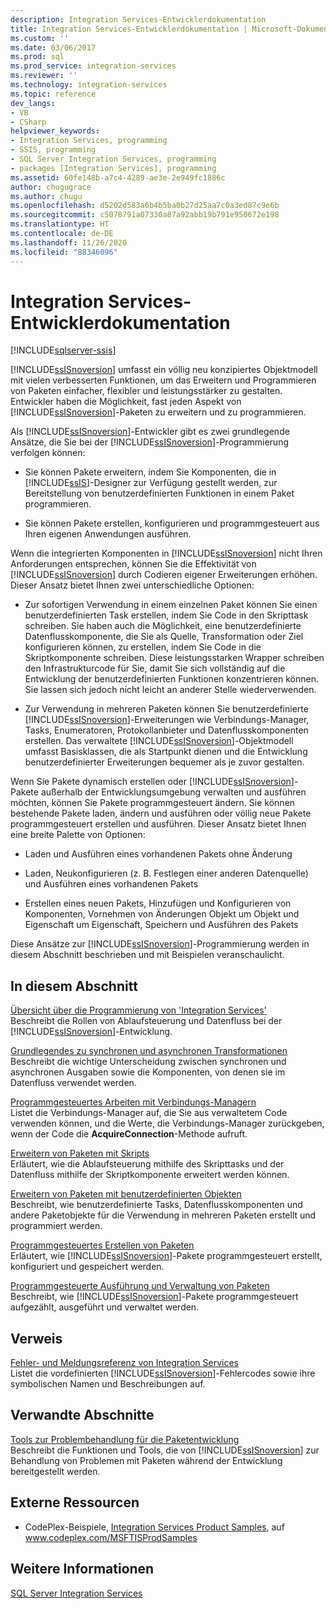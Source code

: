 ```yaml
---
description: Integration Services-Entwicklerdokumentation
title: Integration Services-Entwicklerdokumentation | Microsoft-Dokumentation
ms.custom: ''
ms.date: 03/06/2017
ms.prod: sql
ms.prod_service: integration-services
ms.reviewer: ''
ms.technology: integration-services
ms.topic: reference
dev_langs:
- VB
- CSharp
helpviewer_keywords:
- Integration Services, programming
- SSIS, programming
- SQL Server Integration Services, programming
- packages [Integration Services], programming
ms.assetid: 60fe148b-a7c4-4289-ae3e-2e949fc1886c
author: chugugrace
ms.author: chugu
ms.openlocfilehash: d5202d583a6b4b5ba0b27d25aa7c0a3ed87c9e6b
ms.sourcegitcommit: c5078791a07330a87a92abb19b791e950672e198
ms.translationtype: HT
ms.contentlocale: de-DE
ms.lasthandoff: 11/26/2020
ms.locfileid: "88346096"
---
```

# <a name="integration-services-developer-documentation"></a>Integration Services-Entwicklerdokumentation

[!INCLUDE[sqlserver-ssis](../includes/applies-to-version/sqlserver-ssis.md)]


  [!INCLUDE[ssISnoversion](../includes/ssisnoversion-md.md)] umfasst ein völlig neu konzipiertes Objektmodell mit vielen verbesserten Funktionen, um das Erweitern und Programmieren von Paketen einfacher, flexibler und leistungsstärker zu gestalten. Entwickler haben die Möglichkeit, fast jeden Aspekt von [!INCLUDE[ssISnoversion](../includes/ssisnoversion-md.md)]-Paketen zu erweitern und zu programmieren.  
  
 Als [!INCLUDE[ssISnoversion](../includes/ssisnoversion-md.md)]-Entwickler gibt es zwei grundlegende Ansätze, die Sie bei der [!INCLUDE[ssISnoversion](../includes/ssisnoversion-md.md)]-Programmierung verfolgen können:  
  
-   Sie können Pakete erweitern, indem Sie Komponenten, die in [!INCLUDE[ssIS](../includes/ssis-md.md)]-Designer zur Verfügung gestellt werden, zur Bereitstellung von benutzerdefinierten Funktionen in einem Paket programmieren.  
  
-   Sie können Pakete erstellen, konfigurieren und programmgesteuert aus Ihren eigenen Anwendungen ausführen.  
  
 Wenn die integrierten Komponenten in [!INCLUDE[ssISnoversion](../includes/ssisnoversion-md.md)] nicht Ihren Anforderungen entsprechen, können Sie die Effektivität von [!INCLUDE[ssISnoversion](../includes/ssisnoversion-md.md)] durch Codieren eigener Erweiterungen erhöhen. Dieser Ansatz bietet Ihnen zwei unterschiedliche Optionen:  
  
-   Zur sofortigen Verwendung in einem einzelnen Paket können Sie einen benutzerdefinierten Task erstellen, indem Sie Code in den Skripttask schreiben. Sie haben auch die Möglichkeit, eine benutzerdefinierte Datenflusskomponente, die Sie als Quelle, Transformation oder Ziel konfigurieren können, zu erstellen, indem Sie Code in die Skriptkomponente schreiben. Diese leistungsstarken Wrapper schreiben den Infrastrukturcode für Sie, damit Sie sich vollständig auf die Entwicklung der benutzerdefinierten Funktionen konzentrieren können. Sie lassen sich jedoch nicht leicht an anderer Stelle wiederverwenden.  
  
-   Zur Verwendung in mehreren Paketen können Sie benutzerdefinierte [!INCLUDE[ssISnoversion](../includes/ssisnoversion-md.md)]-Erweiterungen wie Verbindungs-Manager, Tasks, Enumeratoren, Protokollanbieter und Datenflusskomponenten erstellen. Das verwaltete [!INCLUDE[ssISnoversion](../includes/ssisnoversion-md.md)]-Objektmodell umfasst Basisklassen, die als Startpunkt dienen und die Entwicklung benutzerdefinierter Erweiterungen bequemer als je zuvor gestalten.  
  
 Wenn Sie Pakete dynamisch erstellen oder [!INCLUDE[ssISnoversion](../includes/ssisnoversion-md.md)]-Pakete außerhalb der Entwicklungsumgebung verwalten und ausführen möchten, können Sie Pakete programmgesteuert ändern. Sie können bestehende Pakete laden, ändern und ausführen oder völlig neue Pakete programmgesteuert erstellen und ausführen. Dieser Ansatz bietet Ihnen eine breite Palette von Optionen:  
  
-   Laden und Ausführen eines vorhandenen Pakets ohne Änderung  
  
-   Laden, Neukonfigurieren (z. B. Festlegen einer anderen Datenquelle) und Ausführen eines vorhandenen Pakets  
  
-   Erstellen eines neuen Pakets, Hinzufügen und Konfigurieren von Komponenten, Vornehmen von Änderungen Objekt um Objekt und Eigenschaft um Eigenschaft, Speichern und Ausführen des Pakets  
  
 Diese Ansätze zur [!INCLUDE[ssISnoversion](../includes/ssisnoversion-md.md)]-Programmierung werden in diesem Abschnitt beschrieben und mit Beispielen veranschaulicht.  
  
## <a name="in-this-section"></a>In diesem Abschnitt  
 [Übersicht über die Programmierung von 'Integration Services'](../integration-services/integration-services-programming-overview.md)  
 Beschreibt die Rollen von Ablaufsteuerung und Datenfluss bei der [!INCLUDE[ssISnoversion](../includes/ssisnoversion-md.md)]-Entwicklung.  
  
 [Grundlegendes zu synchronen und asynchronen Transformationen](../integration-services/understanding-synchronous-and-asynchronous-transformations.md)  
 Beschreibt die wichtige Unterscheidung zwischen synchronen und asynchronen Ausgaben sowie die Komponenten, von denen sie im Datenfluss verwendet werden.  
  
 [Programmgesteuertes Arbeiten mit Verbindungs-Managern](../integration-services/working-with-connection-managers-programmatically.md)  
 Listet die Verbindungs-Manager auf, die Sie aus verwaltetem Code verwenden können, und die Werte, die Verbindungs-Manager zurückgeben, wenn der Code die **AcquireConnection**-Methode aufruft.  
  
 [Erweitern von Paketen mit Skripts](../integration-services/extending-packages-scripting/extending-packages-with-scripting.md)  
 Erläutert, wie die Ablaufsteuerung mithilfe des Skripttasks und der Datenfluss mithilfe der Skriptkomponente erweitert werden können.  
  
 [Erweitern von Paketen mit benutzerdefinierten Objekten](../integration-services/extending-packages-custom-objects/extending-packages-with-custom-objects.md)  
 Beschreibt, wie benutzerdefinierte Tasks, Datenflusskomponenten und andere Paketobjekte für die Verwendung in mehreren Paketen erstellt und programmiert werden.  
  
 [Programmgesteuertes Erstellen von Paketen](../integration-services/building-packages-programmatically/building-packages-programmatically.md)  
 Erläutert, wie [!INCLUDE[ssISnoversion](../includes/ssisnoversion-md.md)]-Pakete programmgesteuert erstellt, konfiguriert und gespeichert werden.  
  
 [Programmgesteuerte Ausführung und Verwaltung von Paketen](../integration-services/run-manage-packages-programmatically/running-and-managing-packages-programmatically.md)  
 Beschreibt, wie [!INCLUDE[ssISnoversion](../includes/ssisnoversion-md.md)]-Pakete programmgesteuert aufgezählt, ausgeführt und verwaltet werden.  
  
## <a name="reference"></a>Verweis  
 [Fehler- und Meldungsreferenz von Integration Services](../integration-services/integration-services-error-and-message-reference.md)  
 Listet die vordefinierten [!INCLUDE[ssISnoversion](../includes/ssisnoversion-md.md)]-Fehlercodes sowie ihre symbolischen Namen und Beschreibungen auf.  
  
## <a name="related-sections"></a>Verwandte Abschnitte  
 [Tools zur Problembehandlung für die Paketentwicklung](../integration-services/troubleshooting/troubleshooting-tools-for-package-development.md)  
 Beschreibt die Funktionen und Tools, die von [!INCLUDE[ssISnoversion](../includes/ssisnoversion-md.md)] zur Behandlung von Problemen mit Paketen während der Entwicklung bereitgestellt werden.  
  
## <a name="external-resources"></a>Externe Ressourcen  
  
-   CodePlex-Beispiele, [Integration Services Product Samples](https://go.microsoft.com/fwlink/?LinkID=131204), auf www.codeplex.com/MSFTISProdSamples  
  
## <a name="see-also"></a>Weitere Informationen  
 [SQL Server Integration Services](../integration-services/sql-server-integration-services.md)  
  
  

